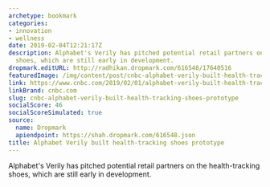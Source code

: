 ```yaml
---
archetype: bookmark
categories:
- innovation
- wellness
date: 2019-02-04T12:21:17Z
description: Alphabet's Verily has pitched potential retail partners on the health-tracking
  shoes, which are still early in development.
dropmark.editURL: http://radhikan.dropmark.com/616548/17640516
featuredImage: /img/content/post/cnbc-alphabet-verily-built-health-tracking-shoes-prototype.jpg
link: https://www.cnbc.com/2019/02/01/alphabet-verily-built-health-tracking-shoes-prototype.html
linkBrand: cnbc.com
slug: cnbc-alphabet-verily-built-health-tracking-shoes-prototype
socialScore: 46
socialScoreSimulated: true
source:
  name: Dropmark
  apiendpoint: https://shah.dropmark.com/616548.json
title: Alphabet Verily built health-tracking shoes prototype
---
```

Alphabet's Verily has pitched potential retail partners on the health-tracking shoes, which are still early in development.